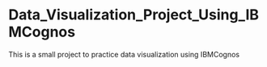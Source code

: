 # Data_Visualization_Project_Using_IBMCognos
This is a small project to practice data visualization using IBMCognos 
